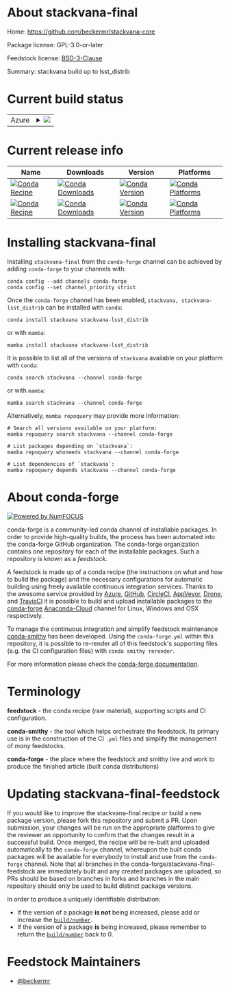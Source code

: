 About stackvana-final
=====================

Home: https://github.com/beckermr/stackvana-core

Package license: GPL-3.0-or-later

Feedstock license: [BSD-3-Clause](https://github.com/conda-forge/stackvana-feedstock/blob/main/LICENSE.txt)

Summary: stackvana build up to lsst_distrib

Current build status
====================


<table>
    
  <tr>
    <td>Azure</td>
    <td>
      <details>
        <summary>
          <a href="https://dev.azure.com/conda-forge/feedstock-builds/_build/latest?definitionId=11839&branchName=main">
            <img src="https://dev.azure.com/conda-forge/feedstock-builds/_apis/build/status/stackvana-feedstock?branchName=main">
          </a>
        </summary>
        <table>
          <thead><tr><th>Variant</th><th>Status</th></tr></thead>
          <tbody><tr>
              <td>linux_64_python3.10.____cpython</td>
              <td>
                <a href="https://dev.azure.com/conda-forge/feedstock-builds/_build/latest?definitionId=11839&branchName=main">
                  <img src="https://dev.azure.com/conda-forge/feedstock-builds/_apis/build/status/stackvana-feedstock?branchName=main&jobName=linux&configuration=linux_64_python3.10.____cpython" alt="variant">
                </a>
              </td>
            </tr><tr>
              <td>linux_64_python3.7.____cpython</td>
              <td>
                <a href="https://dev.azure.com/conda-forge/feedstock-builds/_build/latest?definitionId=11839&branchName=main">
                  <img src="https://dev.azure.com/conda-forge/feedstock-builds/_apis/build/status/stackvana-feedstock?branchName=main&jobName=linux&configuration=linux_64_python3.7.____cpython" alt="variant">
                </a>
              </td>
            </tr><tr>
              <td>linux_64_python3.8.____cpython</td>
              <td>
                <a href="https://dev.azure.com/conda-forge/feedstock-builds/_build/latest?definitionId=11839&branchName=main">
                  <img src="https://dev.azure.com/conda-forge/feedstock-builds/_apis/build/status/stackvana-feedstock?branchName=main&jobName=linux&configuration=linux_64_python3.8.____cpython" alt="variant">
                </a>
              </td>
            </tr><tr>
              <td>linux_64_python3.9.____cpython</td>
              <td>
                <a href="https://dev.azure.com/conda-forge/feedstock-builds/_build/latest?definitionId=11839&branchName=main">
                  <img src="https://dev.azure.com/conda-forge/feedstock-builds/_apis/build/status/stackvana-feedstock?branchName=main&jobName=linux&configuration=linux_64_python3.9.____cpython" alt="variant">
                </a>
              </td>
            </tr><tr>
              <td>osx_64_python3.10.____cpython</td>
              <td>
                <a href="https://dev.azure.com/conda-forge/feedstock-builds/_build/latest?definitionId=11839&branchName=main">
                  <img src="https://dev.azure.com/conda-forge/feedstock-builds/_apis/build/status/stackvana-feedstock?branchName=main&jobName=osx&configuration=osx_64_python3.10.____cpython" alt="variant">
                </a>
              </td>
            </tr><tr>
              <td>osx_64_python3.7.____cpython</td>
              <td>
                <a href="https://dev.azure.com/conda-forge/feedstock-builds/_build/latest?definitionId=11839&branchName=main">
                  <img src="https://dev.azure.com/conda-forge/feedstock-builds/_apis/build/status/stackvana-feedstock?branchName=main&jobName=osx&configuration=osx_64_python3.7.____cpython" alt="variant">
                </a>
              </td>
            </tr><tr>
              <td>osx_64_python3.8.____cpython</td>
              <td>
                <a href="https://dev.azure.com/conda-forge/feedstock-builds/_build/latest?definitionId=11839&branchName=main">
                  <img src="https://dev.azure.com/conda-forge/feedstock-builds/_apis/build/status/stackvana-feedstock?branchName=main&jobName=osx&configuration=osx_64_python3.8.____cpython" alt="variant">
                </a>
              </td>
            </tr><tr>
              <td>osx_64_python3.9.____cpython</td>
              <td>
                <a href="https://dev.azure.com/conda-forge/feedstock-builds/_build/latest?definitionId=11839&branchName=main">
                  <img src="https://dev.azure.com/conda-forge/feedstock-builds/_apis/build/status/stackvana-feedstock?branchName=main&jobName=osx&configuration=osx_64_python3.9.____cpython" alt="variant">
                </a>
              </td>
            </tr>
          </tbody>
        </table>
      </details>
    </td>
  </tr>
</table>

Current release info
====================

| Name | Downloads | Version | Platforms |
| --- | --- | --- | --- |
| [![Conda Recipe](https://img.shields.io/badge/recipe-stackvana-green.svg)](https://anaconda.org/conda-forge/stackvana) | [![Conda Downloads](https://img.shields.io/conda/dn/conda-forge/stackvana.svg)](https://anaconda.org/conda-forge/stackvana) | [![Conda Version](https://img.shields.io/conda/vn/conda-forge/stackvana.svg)](https://anaconda.org/conda-forge/stackvana) | [![Conda Platforms](https://img.shields.io/conda/pn/conda-forge/stackvana.svg)](https://anaconda.org/conda-forge/stackvana) |
| [![Conda Recipe](https://img.shields.io/badge/recipe-stackvana--lsst_distrib-green.svg)](https://anaconda.org/conda-forge/stackvana-lsst_distrib) | [![Conda Downloads](https://img.shields.io/conda/dn/conda-forge/stackvana-lsst_distrib.svg)](https://anaconda.org/conda-forge/stackvana-lsst_distrib) | [![Conda Version](https://img.shields.io/conda/vn/conda-forge/stackvana-lsst_distrib.svg)](https://anaconda.org/conda-forge/stackvana-lsst_distrib) | [![Conda Platforms](https://img.shields.io/conda/pn/conda-forge/stackvana-lsst_distrib.svg)](https://anaconda.org/conda-forge/stackvana-lsst_distrib) |

Installing stackvana-final
==========================

Installing `stackvana-final` from the `conda-forge` channel can be achieved by adding `conda-forge` to your channels with:

```
conda config --add channels conda-forge
conda config --set channel_priority strict
```

Once the `conda-forge` channel has been enabled, `stackvana, stackvana-lsst_distrib` can be installed with `conda`:

```
conda install stackvana stackvana-lsst_distrib
```

or with `mamba`:

```
mamba install stackvana stackvana-lsst_distrib
```

It is possible to list all of the versions of `stackvana` available on your platform with `conda`:

```
conda search stackvana --channel conda-forge
```

or with `mamba`:

```
mamba search stackvana --channel conda-forge
```

Alternatively, `mamba repoquery` may provide more information:

```
# Search all versions available on your platform:
mamba repoquery search stackvana --channel conda-forge

# List packages depending on `stackvana`:
mamba repoquery whoneeds stackvana --channel conda-forge

# List dependencies of `stackvana`:
mamba repoquery depends stackvana --channel conda-forge
```


About conda-forge
=================

[![Powered by
NumFOCUS](https://img.shields.io/badge/powered%20by-NumFOCUS-orange.svg?style=flat&colorA=E1523D&colorB=007D8A)](https://numfocus.org)

conda-forge is a community-led conda channel of installable packages.
In order to provide high-quality builds, the process has been automated into the
conda-forge GitHub organization. The conda-forge organization contains one repository
for each of the installable packages. Such a repository is known as a *feedstock*.

A feedstock is made up of a conda recipe (the instructions on what and how to build
the package) and the necessary configurations for automatic building using freely
available continuous integration services. Thanks to the awesome service provided by
[Azure](https://azure.microsoft.com/en-us/services/devops/), [GitHub](https://github.com/),
[CircleCI](https://circleci.com/), [AppVeyor](https://www.appveyor.com/),
[Drone](https://cloud.drone.io/welcome), and [TravisCI](https://travis-ci.com/)
it is possible to build and upload installable packages to the
[conda-forge](https://anaconda.org/conda-forge) [Anaconda-Cloud](https://anaconda.org/)
channel for Linux, Windows and OSX respectively.

To manage the continuous integration and simplify feedstock maintenance
[conda-smithy](https://github.com/conda-forge/conda-smithy) has been developed.
Using the ``conda-forge.yml`` within this repository, it is possible to re-render all of
this feedstock's supporting files (e.g. the CI configuration files) with ``conda smithy rerender``.

For more information please check the [conda-forge documentation](https://conda-forge.org/docs/).

Terminology
===========

**feedstock** - the conda recipe (raw material), supporting scripts and CI configuration.

**conda-smithy** - the tool which helps orchestrate the feedstock.
                   Its primary use is in the construction of the CI ``.yml`` files
                   and simplify the management of *many* feedstocks.

**conda-forge** - the place where the feedstock and smithy live and work to
                  produce the finished article (built conda distributions)


Updating stackvana-final-feedstock
==================================

If you would like to improve the stackvana-final recipe or build a new
package version, please fork this repository and submit a PR. Upon submission,
your changes will be run on the appropriate platforms to give the reviewer an
opportunity to confirm that the changes result in a successful build. Once
merged, the recipe will be re-built and uploaded automatically to the
`conda-forge` channel, whereupon the built conda packages will be available for
everybody to install and use from the `conda-forge` channel.
Note that all branches in the conda-forge/stackvana-final-feedstock are
immediately built and any created packages are uploaded, so PRs should be based
on branches in forks and branches in the main repository should only be used to
build distinct package versions.

In order to produce a uniquely identifiable distribution:
 * If the version of a package **is not** being increased, please add or increase
   the [``build/number``](https://docs.conda.io/projects/conda-build/en/latest/resources/define-metadata.html#build-number-and-string).
 * If the version of a package **is** being increased, please remember to return
   the [``build/number``](https://docs.conda.io/projects/conda-build/en/latest/resources/define-metadata.html#build-number-and-string)
   back to 0.

Feedstock Maintainers
=====================

* [@beckermr](https://github.com/beckermr/)

